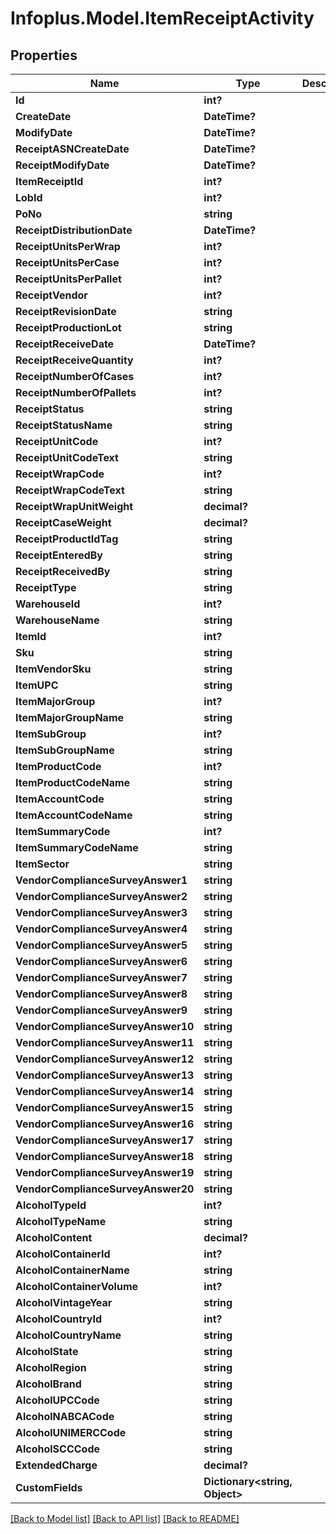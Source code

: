# Infoplus.Model.ItemReceiptActivity
## Properties

Name | Type | Description | Notes
------------ | ------------- | ------------- | -------------
**Id** | **int?** |  | [optional] 
**CreateDate** | **DateTime?** |  | [optional] 
**ModifyDate** | **DateTime?** |  | [optional] 
**ReceiptASNCreateDate** | **DateTime?** |  | [optional] 
**ReceiptModifyDate** | **DateTime?** |  | [optional] 
**ItemReceiptId** | **int?** |  | [optional] 
**LobId** | **int?** |  | 
**PoNo** | **string** |  | [optional] 
**ReceiptDistributionDate** | **DateTime?** |  | [optional] 
**ReceiptUnitsPerWrap** | **int?** |  | [optional] 
**ReceiptUnitsPerCase** | **int?** |  | [optional] 
**ReceiptUnitsPerPallet** | **int?** |  | [optional] 
**ReceiptVendor** | **int?** |  | [optional] 
**ReceiptRevisionDate** | **string** |  | [optional] 
**ReceiptProductionLot** | **string** |  | [optional] 
**ReceiptReceiveDate** | **DateTime?** |  | [optional] 
**ReceiptReceiveQuantity** | **int?** |  | [optional] 
**ReceiptNumberOfCases** | **int?** |  | [optional] 
**ReceiptNumberOfPallets** | **int?** |  | [optional] 
**ReceiptStatus** | **string** |  | [optional] 
**ReceiptStatusName** | **string** |  | [optional] 
**ReceiptUnitCode** | **int?** |  | [optional] 
**ReceiptUnitCodeText** | **string** |  | [optional] 
**ReceiptWrapCode** | **int?** |  | [optional] 
**ReceiptWrapCodeText** | **string** |  | [optional] 
**ReceiptWrapUnitWeight** | **decimal?** |  | [optional] 
**ReceiptCaseWeight** | **decimal?** |  | [optional] 
**ReceiptProductIdTag** | **string** |  | [optional] 
**ReceiptEnteredBy** | **string** |  | [optional] 
**ReceiptReceivedBy** | **string** |  | [optional] 
**ReceiptType** | **string** |  | [optional] 
**WarehouseId** | **int?** |  | [optional] 
**WarehouseName** | **string** |  | [optional] 
**ItemId** | **int?** |  | [optional] 
**Sku** | **string** |  | [optional] 
**ItemVendorSku** | **string** |  | [optional] 
**ItemUPC** | **string** |  | [optional] 
**ItemMajorGroup** | **int?** |  | [optional] 
**ItemMajorGroupName** | **string** |  | [optional] 
**ItemSubGroup** | **int?** |  | [optional] 
**ItemSubGroupName** | **string** |  | [optional] 
**ItemProductCode** | **int?** |  | [optional] 
**ItemProductCodeName** | **string** |  | [optional] 
**ItemAccountCode** | **string** |  | [optional] 
**ItemAccountCodeName** | **string** |  | [optional] 
**ItemSummaryCode** | **int?** |  | [optional] 
**ItemSummaryCodeName** | **string** |  | [optional] 
**ItemSector** | **string** |  | [optional] 
**VendorComplianceSurveyAnswer1** | **string** |  | [optional] 
**VendorComplianceSurveyAnswer2** | **string** |  | [optional] 
**VendorComplianceSurveyAnswer3** | **string** |  | [optional] 
**VendorComplianceSurveyAnswer4** | **string** |  | [optional] 
**VendorComplianceSurveyAnswer5** | **string** |  | [optional] 
**VendorComplianceSurveyAnswer6** | **string** |  | [optional] 
**VendorComplianceSurveyAnswer7** | **string** |  | [optional] 
**VendorComplianceSurveyAnswer8** | **string** |  | [optional] 
**VendorComplianceSurveyAnswer9** | **string** |  | [optional] 
**VendorComplianceSurveyAnswer10** | **string** |  | [optional] 
**VendorComplianceSurveyAnswer11** | **string** |  | [optional] 
**VendorComplianceSurveyAnswer12** | **string** |  | [optional] 
**VendorComplianceSurveyAnswer13** | **string** |  | [optional] 
**VendorComplianceSurveyAnswer14** | **string** |  | [optional] 
**VendorComplianceSurveyAnswer15** | **string** |  | [optional] 
**VendorComplianceSurveyAnswer16** | **string** |  | [optional] 
**VendorComplianceSurveyAnswer17** | **string** |  | [optional] 
**VendorComplianceSurveyAnswer18** | **string** |  | [optional] 
**VendorComplianceSurveyAnswer19** | **string** |  | [optional] 
**VendorComplianceSurveyAnswer20** | **string** |  | [optional] 
**AlcoholTypeId** | **int?** |  | [optional] 
**AlcoholTypeName** | **string** |  | [optional] 
**AlcoholContent** | **decimal?** |  | [optional] 
**AlcoholContainerId** | **int?** |  | [optional] 
**AlcoholContainerName** | **string** |  | [optional] 
**AlcoholContainerVolume** | **int?** |  | [optional] 
**AlcoholVintageYear** | **string** |  | [optional] 
**AlcoholCountryId** | **int?** |  | [optional] 
**AlcoholCountryName** | **string** |  | [optional] 
**AlcoholState** | **string** |  | [optional] 
**AlcoholRegion** | **string** |  | [optional] 
**AlcoholBrand** | **string** |  | [optional] 
**AlcoholUPCCode** | **string** |  | [optional] 
**AlcoholNABCACode** | **string** |  | [optional] 
**AlcoholUNIMERCCode** | **string** |  | [optional] 
**AlcoholSCCCode** | **string** |  | [optional] 
**ExtendedCharge** | **decimal?** |  | [optional] 
**CustomFields** | **Dictionary&lt;string, Object&gt;** |  | [optional] 

[[Back to Model list]](../README.md#documentation-for-models) [[Back to API list]](../README.md#documentation-for-api-endpoints) [[Back to README]](../README.md)

